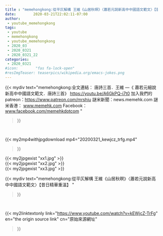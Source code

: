 ```yaml
---
title : "memehongkong:從平仄解構 王維《山居秋暝》〈蕭若元說新高中中國語文範文〉【昔日精華重溫】 "
date:        2020-03-21T22:02:11-07:00
author:
 - youtube_memehongkong
tags:
 - youtube
 - memehongkong
 - youtube_memehongkong
 - 2020_03
 - 2020_0321
 - 2020_0321_22
categories:
 - 2020_0321
#icon:        "fas fa-lock-open"
#resImgTeaser: teaserpics/wikipedia.org/emacs-jokes.png
---
```


{{< mydiv text="memehongkong:全文連結： 唐詩三首．王維 —《 蕭若元細說新高中中國語文範文．唐詩三首》 https://youtu.be/A6GkPQ-i7t0  加入我們的patreon：https://www.patreon.com/mrshiu 謎米新聞：news.memehk.com 謎米香港： www.memehk.com Facebook：www.facebook.com/memehkdotcom "
>}}
<br>


{{< my2mp4withjpgdownload mp4="20200321_kewjcz_trfg.mp4"
>}}

{{< my2jpgexist "xx1.jpg" >}}<br>
{{< my2jpgexist "xx2.jpg" >}}<br>
{{< my2jpgexist "xx3.jpg" >}}<br>



{{< mydiv text="memehongkong:從平仄解構 王維《山居秋暝》〈蕭若元說新高中中國語文範文〉【昔日精華重溫】 "
>}}
<br>

{{< my2linktextonly link="https://www.youtube.com/watch?v=kEWjcZ-TrFg"
en="the origin source link" cn="原始來源網址"
>}}


<br>

